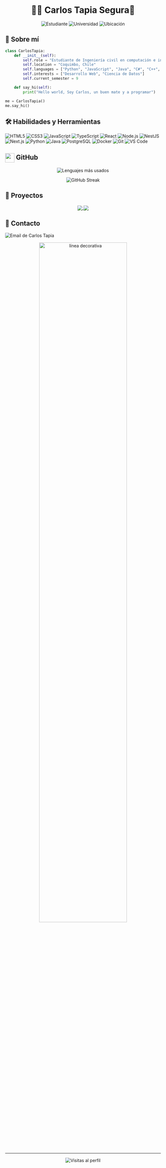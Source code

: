 <h1 align="center">👨‍💻 Carlos Tapia Segura🧉</h1>


<p align="center">
  <img src="https://img.shields.io/badge/Estudiante-Ing._Civil_Computación_e_Informática-4169E1?style=for-the-badge&logo=mortarboard&logoColor=white" alt="Estudiante"/>
  <img src="https://img.shields.io/badge/Universidad-Católica_del_Norte-FF6347?style=for-the-badge&logo=university&logoColor=white" alt="Universidad"/>
  <img src="https://img.shields.io/badge/Ubicación-Coquimbo,_Chile-20B2AA?style=for-the-badge&logo=map-pin&logoColor=white" alt="Ubicación"/>
</p>

## 🚀 Sobre mí

```python
class CarlosTapia:
    def __init__(self):
        self.role = "Estudiante de Ingeniería civil en computación e informática"
        self.location = "Coquimbo, Chile"
        self.languages = ["Python", "JavaScript", "Java", "C#", "C++", "TypeScript"]
        self.interests = ["Desarrollo Web", "Ciencia de Datos"]
        self.current_semester = 9

    def say_hi(self):
        print("Hello world, Soy Carlos, un buen mate y a programar")

me = CarlosTapia()
me.say_hi()
```

## 🛠 Habilidades y Herramientas

![HTML5](https://img.shields.io/badge/HTML5-E34F26?style=flat&logo=html5&logoColor=white)
![CSS3](https://img.shields.io/badge/CSS3-1572B6?style=flat&logo=css3&logoColor=white)
![JavaScript](https://img.shields.io/badge/JavaScript-F7DF1E?style=flat&logo=javascript&logoColor=black)
![TypeScript](https://img.shields.io/badge/TypeScript-007ACC?style=flat&logo=typescript&logoColor=white)
![React](https://img.shields.io/badge/React-20232A?style=flat&logo=react&logoColor=61DAFB)
![Node.js](https://img.shields.io/badge/Node.js-43853D?style=flat&logo=node.js&logoColor=white)
![NestJS](https://img.shields.io/badge/NestJS-E0234E?style=flat&logo=nestjs&logoColor=white)
![Next.js](https://img.shields.io/badge/Next.js-000000?style=flat&logo=next.js&logoColor=white)
![Python](https://img.shields.io/badge/Python-3776AB?style=flat&logo=python&logoColor=white)
![Java](https://img.shields.io/badge/Java-007396?style=flat&logo=openjdk&logoColor=white)
![PostgreSQL](https://img.shields.io/badge/PostgreSQL-316192?style=flat&logo=postgresql&logoColor=white)
![Docker](https://img.shields.io/badge/Docker-2496ED?style=flat&logo=docker&logoColor=white)
![Git](https://img.shields.io/badge/Git-F05032?style=flat&logo=git&logoColor=white)
![VS Code](https://img.shields.io/badge/VS_Code-007ACC?style=flat&logo=visual-studio-code&logoColor=white)

## <img src="https://github.com/fluidicon.png" width="30" height="30" style="vertical-align: middle;"> GitHub
<p align="center">
  <img src="https://github-readme-stats.vercel.app/api/top-langs/?username=C4RLONCHO&layout=compact&theme=material-palenight" alt="Lenguajes más usados"/>
</p>

<p align="center">
  <img src="https://github-readme-streak-stats.herokuapp.com/?user=C4RLONCHO&theme=material-palenight" alt="GitHub Streak"/>
</p>

## 🌟 Proyectos

<p align="center">
  <a href="https://github.com/C4RLONCHO/Finanzas-personal">
    <img align="center" src="https://github-readme-stats.vercel.app/api/pin/?username=C4RLONCHO&repo=Finanzas-personal&theme=material-palenight" />
  </a>
  <a href="https://github.com/space-dog0/taller-estructura">
    <img align="center" src="https://github-readme-stats.vercel.app/api/pin/?username=space-dog0&repo=taller-estructura&theme=material-palenight" />
  </a>
</p>

## 📲 Contacto 

<p align="left">
  <a href="mailto:carlos.tapia.contacto@gmail.com" style="text-decoration: none;">
    <img src="https://img.shields.io/badge/carlos.tapia.contacto%40gmail.com-D14836?style=for-the-badge&logo=gmail&logoColor=white&labelColor=101010" alt="Email de Carlos Tapia"/>
  </a>
</p>

<p align="center">
  <img src="https://raw.githubusercontent.com/andreasbm/readme/master/assets/lines/rainbow.png" alt="línea decorativa" width="75%"/>
</p>

---

<p align="center">
  <img src="https://komarev.com/ghpvc/?username=C4RLONCHO&color=blueviolet&style=flat-square&label=Visitas+al+perfil" alt="Visitas al perfil"/>
</p>


